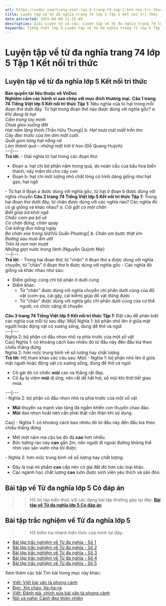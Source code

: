 ```yaml
---
url: https://vndoc.com/tieng-viet-lop-5-trang-74-tap-1-ket-noi-tri-thuc-319717
title: Luyện tập về từ đa nghĩa trang 74 lớp 5 Tập 1 Kết nối tri thức - VnDoc.com
date_extracted: 2025-04-08 11:15:49
description: Giải Luyện từ và câu: Luyện tập về từ đa nghĩa trang 74 lớp 5 Tập 1 Kết nối tri thức gồm các phần hướng dẫn giải chi tiết, đầy đủ nhất chỉ có trên VnDoc. Mời các bạn tham khảo.
keywords: Tiếng Việt lớp 5,Luyện tập về từ đa nghĩa trang 72 lớp 5 Tập 1 Kết nối tri thức,Tiếng Việt lớp 5 trang 72 Tập 1 Kết nối tri thức,Luyện tập về từ đa nghĩa lớp 5 Kết nối tri thức,Từ đa nghĩa lớp 5,Bài tập về Từ đa nghĩa lớp 5,Tiếng Việt lớp 5 Tập 1 trang 74 Kết nối tri thức,Luyện tập về từ đa nghĩa lớp 5 trang 74,Tiếng Việt lớp 5 Kết nối tri thức,Tiếng Việt lớp 5 Tập 1,sgk Tiếng Việt lớp 5
---
```


# Luyện tập về từ đa nghĩa trang 74 lớp 5 Tập 1 Kết nối tri thức
## **Luyện tập về từ đa nghĩa lớp 5 Kết nối tri thức**
**Bản quyền tài liệu thuộc về VnDoc**  
**Nghiêm cấm các hành vi sao chép với mục đích thương mại.**
**Câu 1 trang 74 Tiếng Việt lớp 5 Kết nối tri thức Tập 1:** Nêu nghĩa của từ hạt trong mỗi đoạn thơ dưới đây. Từ hạt trong đoạn thơ nào được dùng với nghĩa gốc?
_a. Khi đang là hạt_  
 _Cầm trong tay mình_  
 _Chưa gieo xuống đất_  
 _Hạt nằm lặng thinh._\(Trần Hữu Thung\)| _b. Hạt mưa mải miết trốn tìm_  
 _Cây đào trước của lim dim mắt cười._  
_Quất gom từng hạt nắng rơi_  
 _Làm thành quả – những mặt trời tí hon._\(Đỗ Quang Huỳnh\)  
---|---  
**Trả lời:**
\- Giải nghĩa từ hạt trong các đoạn thơ:
  * Đoạn a: hạt chỉ bộ phận nằm trong quả, do noãn cầu của bầu hoa biến thành, nảy mầm thì cho cây con
  * Đoạn b: hạt chỉ một lượng nhỏ chất lỏng có hình dáng giống như hạt gạo, hạt ngô

\- Từ hạt ở đoạn a được dùng với nghĩa gốc, từ hạt ở đoạn b được dùng với nghĩa chuyển
**Câu 2 trang 74 Tiếng Việt lớp 5 Kết nối tri thức Tập 1:** Trong hai đoạn thơ dưới đây, từ chân được dùng với các nghĩa nào? Các nghĩa đó có gì giống và khác nhau?
_a. Cái gật có một chân_  
 _Biết giúp bà khỏi ngã_  
 _Chiếc com-pa bố vẽ_  
 _Có chân đứng, chân quay_  
 _Cái kiềng đun hằng ngày_  
 _Ba chân xòe trong lửa_\(Vũ Quần Phương\)| _b. Chân em bước thật êm_  
 _Đường sau mưa ẩm ướt_  
 _Trên lá non mịn mượt_  
 _Những giọt nước trong lành._\(Nguyễn Quỳnh Mai\)  
---|---  
**Trả lời:**
\- Trong hai đoạn thơ, từ "chân" ở đoạn thơ a được dùng với nghĩa chuyển, từ "chân" ở đoạn thơ b được dùng với nghĩa gốc
\- Các nghĩa đó giống và khác nhau như sau:
  * Điểm giống: cùng chỉ bộ phận ở dưới cùng
  * Điểm khác:
    * Từ "chân" được dùng với nghĩa chuyển chỉ phần dưới cùng của đồ vật \(com-pa, cái gậy, cái kiềm\) giúp đồ vật đứng được
    * Từ "chân" được dùng với nghĩa gốc chỉ phần dưới cùng của cơ thể người, có chức năng di chuyển

**Câu 3 trang 74 Tiếng Việt lớp 5 Kết nối tri thức Tập 1:** Đặt câu để phân biệt các nghĩa của mỗi từ sau đây:
Mũi| Nghĩa 1: bộ phận nhô lên ở giữa mặt người hoặc động vật có xương sống, dùng để thở và ngửi  
---|---  
Nghĩa 2: bộ phận có đầu nhọn nhô ra phía trước của một số vật  
Cao| Nghĩa 1: có khoảng cách bao nhiêu đó từ đầu này đến đầu kia theo chiều thẳng đứng  
Nghĩa 2: hơn mức trung bình về số lượng hay chất lượng  
**Trả lời:**
HS tham khảo các câu sau:
Mũi| \- Nghĩa 1: bộ phận nhô lên ở giữa mặt người hoặc động vật có xương sống, dùng để thở và ngửi
  * Cô gái đó có chiếc **mũi** cao và thẳng rất đẹp.
  * Cô ấy bị việm **mũi** dị ứng, nên rất dễ hắt hơi, sổ mũi khi thời tiết giao mùa.

---|---  
\- Nghĩa 2: bộ phận có đầu nhọn nhô ra phía trước của một số vật
  * **Mũi** thuyền va mạnh vào tảng đá ngầm khiến con thuyền chao đảo.
  * **Mũi** dao nhọn hoắt nên cần phải thật cẩn thận khi sử dụng.

Cao| \- Nghĩa 1: có khoảng cách bao nhiêu đó từ đầu này đến đầu kia theo chiều thẳng đứng
  * Mới một năm mà cậu bé đó đã **cao** hơn nhiều.
  * Bức tường rào này **cao** gần 2m, nên người đi ngoài đường không thể nhìn vào sân vườn nhà tôi được.

\- Nghĩa 2: hơn mức trung bình về số lượng hay chất lượng:
  * Đây là loại mĩ phẩm **cao** cấp nên có giá đắt đỏ hơn các loại khác.
  * Các ngành học chất lượng **cao** luôn được sinh viên yêu thích và săn đón.

## **Bài tập về Từ đa nghĩa lớp 5 Có đáp án**
>> HS ôn tập kiến thức với các dạng bài tập thường gặp tại đây: [**Bài tập về Từ đa nghĩa lớp 5 Có đáp án**](<https://vndoc.com/bai-tap-ve-tu-nhieu-nghia-187069>)
## **Bài tập trắc nghiệm về Từ đa nghĩa lớp 5**
>> HS kiểm tra nhanh kiến thức của mình tại đây:
  * [Bài tập trắc nghiệm về Từ đa nghĩa - Số 1](<https://vndoc.com/bai-tap-trac-nghiem-ve-tu-da-nghia-lop-5-324120>)
  * [Bài tập trắc nghiệm về Từ đa nghĩa - Số 2](<https://vndoc.com/bai-tap-trac-nghiem-ve-tu-da-nghia-lop-5-so-2-324130>)
  * [Bài tập trắc nghiệm về Từ đa nghĩa - Số 3](<https://vndoc.com/bai-tap-trac-nghiem-ve-tu-da-nghia-lop-5-so-3-327359>)
  * [Bài tập trắc nghiệm về Từ đa nghĩa - Số 4](<https://vndoc.com/bai-tap-trac-nghiem-ve-tu-da-nghia-lop-5-so-4-327360>)
  * [Bài tập trắc nghiệm về Từ đa nghĩa - Số 5](<https://vndoc.com/bai-tap-trac-nghiem-ve-tu-da-nghia-lop-5-so-5-327361>)

Xem thêm các bài Tìm bài trong mục này khác:
  * [Viết: Viết bài văn tả phong cảnh](</tieng-viet-lop-5-trang-75-tap-1-ket-noi-tri-thuc-319728>)
  * [Đọc: Xin chào, Xa-ha-ra](</tieng-viet-lop-5-trang-76-tap-1-ket-noi-tri-thuc-319731>)
  * [Viết: Đánh giá, chỉnh sửa bài văn tả phong cảnh](</tieng-viet-lop-5-trang-78-tap-1-ket-noi-tri-thuc-319742>)
  * [Nói và nghe: Cảnh đẹp thiên nhiên](</tieng-viet-lop-5-trang-79-tap-1-ket-noi-tri-thuc-319745>)


